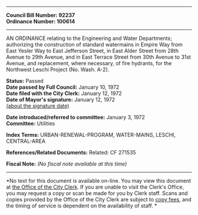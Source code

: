 * * * * *  
  
**Council Bill Number: [](#h0)[](#h2)92237**   
**Ordinance Number: 100614**  
  
* * * * *  
  
AN ORDINANCE relating to the Engineering and Water Departments; authorizing the construction of standard watermains in Empire Way from East Yesler Way to East Jefferson Street, in East Alder Street from 28th Avenue to 29th Avenue, and in East Terrace Street from 30th Avenue to 31st Avenue, and replacement, where necessary, of fire hydrants, for the Northwest Leschi Project (No. Wash. A-2).  
  
**Status:** Passed   
**Date passed by Full Council:** January 10, 1972   
**Date filed with the City Clerk:** January 12, 1972   
**Date of Mayor's signature:** January 12, 1972   
[(about the signature date)](/~public/approvaldate.htm)   
  
  
**Date introduced/referred to committee:** January 3, 1972   
**Committee:** Utilities   
  
**Index Terms:** URBAN-RENEWAL-PROGRAM, WATER-MAINS, LESCHI, CENTRAL-AREA  
  
**References/Related Documents:** Related: CF 271535  
  
**Fiscal Note:** *(No fiscal note available at this time)*  
  
* * * * *  
  
*No text for this document is available on-line. You may view this document at [the Office of the City Clerk](http://www.seattle.gov/leg/clerk/contactUs.htm). If you are unable to visit the Clerk's Office, you may request a copy or scan be made for you by Clerk staff. Scans and copies provided by the Office of the City Clerk are subject to [copy fees](http://clerk.seattle.gov/~public/clerkfees.htm), and the timing of service is dependent on the availability of staff. *  
  
  
